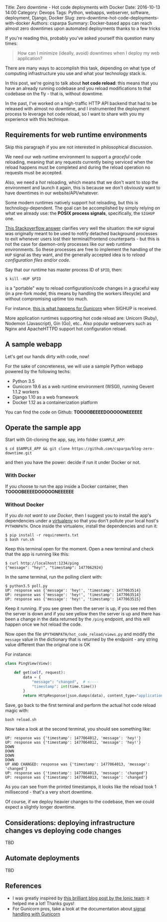 Title: Zero downtime - Hot code deployments with Docker
Date: 2016-10-13 14:00
Category: Devops
Tags: Python, webapps, webserver, software, deployment, Django, Docker
Slug: zero-downtime-hot-code-deployments-with-docker
Authors: csparpa
Summary: Docker-based apps can reach almost zero downtimes upon automated deployments thanks to a few tricks


If you're reading this, probably you've asked yourself this question many times:

> How can I minimize (ideally, avoid) downtimes when I deploy my web application?

There are many ways to accomplish this task, depending on what type of computing infrastructure you use and what your technology stack is.

In this post, we're going to talk about **hot code reload**: this means that you have an already running codebase and you reload modifications to that codebase on the fly - that is, without downtime.

In the past, I've worked on a high-traffic HTTP API backend that had to be released with almost no downtime, and I instrumented the deployment process to leverage hot code reload, so I want to share with you my experience with this technique.

## Requirements for web runtime environments
Skip this paragraph if you are not interested in philosophical discussion.

We need our web runtime environment to support a _graceful_ code reloading, meaning that any requests currently being serviced when the reload happens must be completed and during the reload operation no requests must be accepted.

Also, we need a _hot_ reloading, which means that we don't want to stop the
environment and launch it again, this is because we don't obviously want to
have downtimes in our website/API/whatever.

Some modern runtimes natively support hot reloading, but this is technology-dependent. The goal can be accomplished by simply relying on what we already use: the **POSIX process signals**, specifically, the `SIGHUP` one.

[This Stackoverflow answer](http://unix.stackexchange.com/a/15606) clarifies very well the situation: the `HUP` signal was originally meant to be used to notify detached background processes to exit whenever users lost their
terminal/frontend counterparts - but this is not the case for daemon-only processes like our web runtime environments. So these processes are free to implement the handling of the `HUP` signal as they want, and the generally accepted idea is to _reload configuration files and/or code_.

Say that our runtime has master process ID of `$PID`, then:

```shell
$ kill -HUP $PID
```

is a "portable" way to reload configuration/code changes in a graceful way (in a pre-fork model, this means by handling the workers lifecycle) and without compromising uptime too much.

For instance, [this is what happens for Gunicorn](http://docs.gunicorn.org/en/stable/signals.html#master-process) when SIGHUP is received.

More application runtimes supporting hot code reload are: Unicorn (Ruby), Nodemon (Javascript), Gin (Go), etc..
Also popular webservers such as Nginx and ApacheHTTPD support hot configuration reload.


## A sample webapp
Let's get our hands dirty with code, now!

For the sake of concreteness, we will use a sample Python webapp powered by the following techs:

  - Python 3.5
  - Gunicorn 19.6 as a web runtime environment (WSGI), running Gevent 1.1.2 workers
  - Django 1.10 as a web framework
  - Docker 1.12 as a containerization platform

You can find the code on Github: **TOOOOBEEEEDOOOOONEEEEEE**

## Operate the sample app
Start with Git-cloning the app, say, into folder `$SAMPLE_APP`:

```shell
$ cd $SAMPLE_APP && git clone https://github.com/csparpa/blog-zero-downtime.git
```

and then you have the power: decide if run it under Docker or not.

### With Docker
If you choose to run the app inside a Docker container, then **TOOOOBEEEEDOOOOONEEEEEE**



### Without Docker
If you *do not want to use Docker*, then I suggest you to install the app's dependencies under a [virtualenv](https://virtualenv.pypa.io) so that you don't pollute your local host's `PYTHONPATH`. Once inside the virtualenv, install the dependencies and run it:

```shell
$ pip install -r requirements.txt
$ bash run.sh
```

Keep this terminal open for the moment. Open a new terminal and check that the app is running like this:

```shell
$ curl http://localhost:1234/ping
{"message": "hey!", "timestamp": 1477062924}
```

In the same terminal, run the polling client with:

```shell
$ python3.5 poll.py
UP: response was {'message': 'hey!', 'timestamp': 1477063514}
UP: response was {'message': 'hey!', 'timestamp': 1477063514}
UP: response was {'message': 'hey!', 'timestamp': 1477063515}
```

Keep it running. If you see green then the server is up, if you see red then the server is down and if you see yellow then the server is up and there has
been a change in the data returned by the `/ping` endpoint, and this will
happen once we hot reload the code.

Now open the file `$PYTHONPATH/hot_code_reload/views.py` and modify the `message` value in the dictionary that is returned by the endpoint - any string value different than the original one is OK

For instance:

```python
class PingView(View):

    def get(self, request):
        data = {
            "message": "changed",  # <----
            "timestamp": int(time.time())
        }
        return HttpResponse(json.dumps(data), content_type="application/json")
```

Save, go back to the first terminal and perform the actual hot code reload magic with:

```shell
bash reload.sh
```

Now take a look at the second terminal, you should see something like:

```shell
UP: response was {'timestamp': 1477064012, 'message': 'hey!'}
UP: response was {'timestamp': 1477064012, 'message': 'hey!'}
DOWN
DOWN
DOWN
DOWN
UP AND CHANGED: response was {'timestamp': 1477064013, 'message': 'changed'}
UP: response was {'timestamp': 1477064013, 'message': 'changed'}
UP: response was {'timestamp': 1477064013, 'message': 'changed'}
```

As you can see from the printed timestamps, it looks like the reload took 1 millisecond - that's a very short downtime.

Of course, if we deploy heavier changes to the codebase, then we could expect
a slightly longer downtime.

## Considerations: deploying infrastructure changes vs deploying code changes
TBD

## Automate deployments
TBD

## References

  - I was greatly inspired by [this brilliant blog post by the Ionic team](
[http://blog.ionic.io/docker-hot-code-deploys/): it helped me a lot! Thanks guys!
  - For Gunicorn pros, take a look at the documentation about [signal handling with Gunicorn](http://docs.gunicorn.org/en/stable/signals.html)
